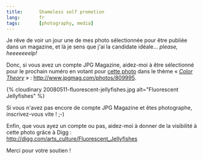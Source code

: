```yaml
---
title:      Shameless self promotion
lang:       fr
tags:       [photography, media]
---
```


Je rêve de voir un jour une de mes photo sélectionnée pour être publiée dans un magazine, et là je sens que j'ai la candidate idéale… *please, heeeeeeelp!*

Donc, si vous avez un compte JPG Magazine, aidez-moi à être sélectionné pour le prochain numéro en votant pour [cette photo](/2008/07/meduses-fluorescentes.html) dans le thème « *[Color Theory](http://www.jpgmag.com/themes/40)* » : <http://www.jpgmag.com/photos/809995>.

{% cloudinary 20080511-fluorescent-jellyfishes.jpg alt="Fluorescent Jellyfishes" %}

Si vous n'avez pas encore de compte JPG Magazine et êtes photographe, inscrivez-vous vite ! ;-)

Enfin, que vous ayez un compte ou pas, aidez-moi à donner de la visibilité à cette photo grâce à Digg : <http://digg.com/arts_culture/Fluorescent_Jellyfishes>

Merci pour votre soutien !
